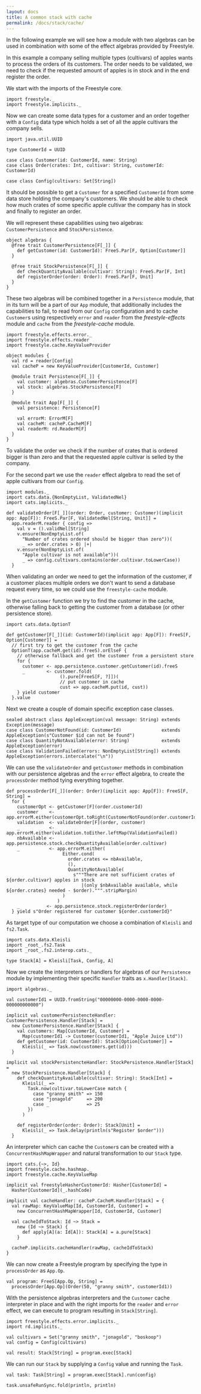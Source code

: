 ```yaml
---
layout: docs
title: A common stack with cache
permalink: /docs/stack/cache/
---
```


In the following example we will see how a module with two algebras can be used in combination with some of the effect algebras provided by Freestyle.

In this example a company selling multiple types (cultivars) of apples wants to process the orders of its customers. The order needs to be validated,
we need to check if the requested amount of apples is in stock and in the end register the order.

We start with the imports of the Freestyle core.

```tut:book
import freestyle._
import freestyle.implicits._
```

Now we can create some data types for a customer and an order together with a `Config` data type which holds a set of all the apple cultivars the company
sells.

```tut:book
import java.util.UUID

type CustomerId = UUID

case class Customer(id: CustomerId, name: String)
case class Order(crates: Int, cultivar: String, customerId: CustomerId)

case class Config(cultivars: Set[String])
```

It should be possible to get a `Customer` for a specified `CustomerId` from some data store holding the company's customers.
We should be able to check how much crates of some specific apple cultivar the company has in stock and finally to register an order.

We will represent these capabilities using two algebras: `CustomerPersistence` and `StockPersistence`.

```tut:book
object algebras {
  @free trait CustomerPersistence[F[_]] {
    def getCustomer(id: CustomerId): FreeS.Par[F, Option[Customer]]
  }

  @free trait StockPersistence[F[_]] {
    def checkQuantityAvailable(cultivar: String): FreeS.Par[F, Int]
    def registerOrder(order: Order): FreeS.Par[F, Unit]
  }
}
```

These two algebras will be combined together in a `Persistence` module, that in its turn will be a part of our `App` module, that additionally includes the
capabilities to fail, to read from our `Config` configuration and to cache `Customer`s using respectively `error` and `reader` from the _freestyle-effects_ module and `cache` from the _freestyle-cache_ module.

```tut:book
import freestyle.effects.error._
import freestyle.effects.reader
import freestyle.cache.KeyValueProvider

object modules {
  val rd = reader[Config]
  val cacheP = new KeyValueProvider[CustomerId, Customer]

  @module trait Persistence[F[_]] {
    val customer: algebras.CustomerPersistence[F]
    val stock: algebras.StockPersistence[F]
  }

  @module trait App[F[_]] {
    val persistence: Persistence[F]

    val errorM: ErrorM[F]
    val cacheM: cacheP.CacheM[F]
    val readerM: rd.ReaderM[F]
  }
}
```

To validate the order we check if the number of crates that is ordered bigger is than zero and that the requested apple cultivar is selled by the company.

For the second part we use the `reader` effect algebra to read the set of apple cultivars from our `Config`.

```tut:book
import modules._
import cats.data.{NonEmptyList, ValidatedNel}
import cats.implicits._

def validateOrder[F[_]](order: Order, customer: Customer)(implicit app: App[F]): FreeS.Par[F, ValidatedNel[String, Unit]] =
  app.readerM.reader { config =>
    val v = ().validNel[String]
    v.ensure(NonEmptyList.of(
      "Number of crates ordered should be bigger than zero"))(
      _ => order.crates > 0) |+|
    v.ensure(NonEmptyList.of(
      "Apple cultivar is not available"))(
      _ => config.cultivars.contains(order.cultivar.toLowerCase))
  }
```

When validating an order we need to get the information of the customer, if a customer places multiple orders we don't want to send a database request every time, so we could use the `freestyle-cache` module.

In the `getCustomer` function we try to find the customer in the cache, otherwise falling back to getting the customer from a database (or other persistence store).

```tut:book
import cats.data.OptionT

def getCustomer[F[_]](id: CustomerId)(implicit app: App[F]): FreeS[F, Option[Customer]] =
  // first try to get the customer from the cache
  OptionT(app.cacheM.get(id).freeS).orElseF {
    // otherwise fallback and get the customer from a persistent store
    for {
      customer <- app.persistence.customer.getCustomer(id).freeS
      _        <- customer.fold(
                    ().pure[FreeS[F, ?]])(
                    // put customer in cache
                    cust => app.cacheM.put(id, cust))
    } yield customer
  }.value
```

Next we create a couple of domain specific exception case classes.

```tut:book
sealed abstract class AppleException(val message: String) extends Exception(message)
case class CustomerNotFound(id: CustomerId)               extends AppleException(s"Customer $id can not be found")
case class QuantityNotAvailable(error: String)            extends AppleException(error)
case class ValidationFailed(errors: NonEmptyList[String]) extends AppleException(errors.intercalate("\n"))
```

We can use the `validateOrder` and `getCustomer` methods in combination with our persistence algebras and the `error` effect algebra, to create the `processOrder` method tying everything together.

```tut:book
def processOrder[F[_]](order: Order)(implicit app: App[F]): FreeS[F, String] =
  for {
    customerOpt <- getCustomer[F](order.customerId)
    customer    <- app.errorM.either(customerOpt.toRight(CustomerNotFound(order.customerId)))
    validation  <- validateOrder[F](order, customer)
    _           <- app.errorM.either(validation.toEither.leftMap(ValidationFailed))
    nbAvailable <- app.persistence.stock.checkQuantityAvailable(order.cultivar)
    _           <- app.errorM.either(
                     Either.cond(
                       order.crates <= nbAvailable,
                       (),
                       QuantityNotAvailable(
                         s"""There are not sufficient crates of ${order.cultivar} apples in stock
                            |(only $nbAvailable available, while ${order.crates} needed - $order).""".stripMargin)
                     )
                   )
    _          <- app.persistence.stock.registerOrder(order)
  } yield s"Order registered for customer ${order.customerId}"
```

As target type of our computation we choose a combination of `Kleisli` and `fs2.Task`.

```tut:book
import cats.data.Kleisli
import _root_.fs2.Task
import _root_.fs2.interop.cats._

type Stack[A] = Kleisli[Task, Config, A]
```

Now we create the interpreters or handlers for algebras of our `Persistence` module by implementing their specific `Handler` traits as `x.Handler[Stack]`.

```tut:book
import algebras._

val customerId1 = UUID.fromString("00000000-0000-0000-0000-000000000000")

implicit val customerPersistencteHandler: CustomerPersistence.Handler[Stack] =
  new CustomerPersistence.Handler[Stack] {
    val customers: Map[CustomerId, Customer] =
      Map(customerId1 -> Customer(customerId1, "Apple Juice Ltd"))
    def getCustomer(id: CustomerId): Stack[Option[Customer]] =
      Kleisli(_ => Task.now(customers.get(id)))
  }

implicit val stockPersistencteHandler: StockPersistence.Handler[Stack] =
  new StockPersistence.Handler[Stack] {
    def checkQuantityAvailable(cultivar: String): Stack[Int] =
      Kleisli(_ =>
        Task.now(cultivar.toLowerCase match {
          case "granny smith" => 150
          case "jonagold"     => 200
          case _              => 25
        })
      )

    def registerOrder(order: Order): Stack[Unit] =
      Kleisli(_ => Task.delay(println(s"Register $order")))
  }
```

An interpreter which can cache the `Customer`s can be created with a `ConcurrentHashMapWrapper` and natural transformation to our `Stack` type.

```tut:book
import cats.{~>, Id}
import freestyle.cache.hashmap._
import freestyle.cache.KeyValueMap

implicit val freestyleHasherCustomerId: Hasher[CustomerId] =
  Hasher[CustomerId](_.hashCode)

implicit val cacheHandler: cacheP.CacheM.Handler[Stack] = {
  val rawMap: KeyValueMap[Id, CustomerId, Customer] =
    new ConcurrentHashMapWrapper[Id, CustomerId, Customer]

  val cacheIdToStack: Id ~> Stack =
    new (Id ~> Stack) {
      def apply[A](a: Id[A]): Stack[A] = a.pure[Stack]
    }

  cacheP.implicits.cacheHandler(rawMap, cacheIdToStack)
}
```

We can now create a Freestyle program by specifying the type in `processOrder` as `App.Op`.

```tut:book
val program: FreeS[App.Op, String] =
  processOrder[App.Op](Order(50, "granny smith", customerId1))
```

With the persistence algebras interpreters and the `Customer` cache interpreter in place and with the right imports for the `reader` and `error` effect, we can execute to program resulting in `Stack[String]`.

```tut:book
import freestyle.effects.error.implicits._
import rd.implicits._

val cultivars = Set("granny smith", "jonagold", "boskoop")
val config = Config(cultivars)

val result: Stack[String] = program.exec[Stack]
```

We can run our `Stack` by supplying a `Config` value and running the `Task`.

```tut:book
val task: Task[String] = program.exec[Stack].run(config)

task.unsafeRunSync.fold(println, println)
```